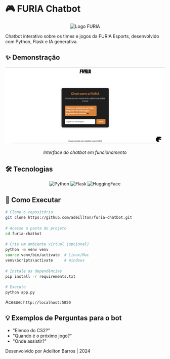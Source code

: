 
# 🎮 FURIA Chatbot

<div align="center">
  <img src="static/img/read.png" alt="Logo FURIA" width="200">
</div>

Chatbot interativo sobre os times e jogos da FURIA Esports, desenvolvido com Python, Flask e IA generativa.

## ✨ Demonstração
<div align="center">
  <img src="static/img/Demo.png" alt="Tela do Chatbot" width="600">
  <p><em>Interface do chatbot em funcionamento</em></p>
</div>

## 🛠️ Tecnologias
<div align="center">
  <img src="https://img.shields.io/badge/Python-3.9+-blue?logo=python" alt="Python">
  <img src="https://img.shields.io/badge/Flask-3.0-lightgrey?logo=flask" alt="Flask">
  <img src="https://img.shields.io/badge/TinyLlama-1.1B-yellow?logo=huggingface" alt="HuggingFace">
</div>

## 🚀 Como Executar
```bash
# Clone o repositório
git clone https://github.com/adeillton/furia-chatbot.git

# Acesse a pasta do projeto
cd furia-chatbot

# Crie um ambiente virtual (opcional)
python -m venv venv
source venv/bin/activate  # Linux/Mac
venv\Scripts\activate     # Windows

# Instale as dependências
pip install -r requirements.txt

# Execute
python app.py
```
Acesse: `http://localhost:5050`

## 💡 Exemplos de Perguntas para o bot
- "Elenco do CS2?"  
- "Quando é o próximo jogo?"  
- "Onde assistir?"  

Desenvolvido por Adeilton Barros | 2024  

